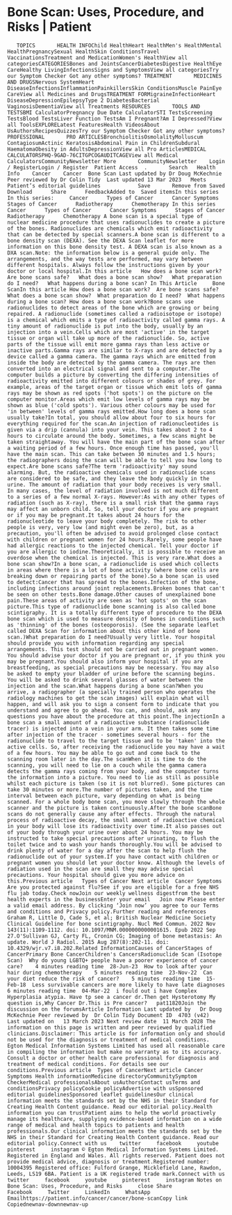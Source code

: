 # Bone Scan: Uses, Procedure, and Risks | Patient

       TOPICS       HEALTH INFOChild HealthHeart HealthMen's HealthMental HealthPregnancySexual HealthSkin ConditionsTravel VaccinationsTreatment and MedicationWomen's HealthView all categoriesCATEGORIESBones and JointsCancerDiabetesDigestive HealthEye CareHealthy LivingInfectionsSigns and SymptomsView all categoriesTry our Symptom Checker Got any other symptoms? TREATMENT       MEDICINES AND DRUGSNervous SystemHeart DiseaseInfectionsInflammationPainkillersSkin ConditionsMuscle PainEye CareView all Medicines and DrugsTREATMENT FORMigraineInfectionHeart DiseaseDepressionEpilepsyType 2 DiabetesBacterial VaginosisDementiaView all Treatments RESOURCES       TOOLS AND TESTSBMI CalculatorPregnancy Due Date CalculatorSTI TestsScreening TestsBlood TestsLiver Function TestsAm I Pregnant?Am I Depressed?View all ToolsEXPLORELatest FeaturesHealth VideosAbout UsAuthorsRecipesQuizzesTry our Symptom Checker Got any other symptoms? PROFESSIONAL       PRO ARTICLESBronchiolitisOsmolalityMolluscum ContagiosumActinic KeratosisAbdominal Pain in ChildrenSubdural HaematomaObesity in AdultsDepressionView all Pro ArticlesMEDICAL CALCULATORSPHQ-9GAD-76CITGPCOGAUDITCAGEView all Medical CalculatorsCommunityNewsletter More       CommunityNewsletter    Login / RegisterLogin / Register  Patient Access  .       Search   Health Info    Cancer    Cancer  Bone Scan Last updated by Dr Doug McKechnie   Peer reviewed by Dr Colin Tidy  Last updated 13 Mar 2023   Meets Patient’s editorial guidelines            Save       Remove from Saved       Download      Share      FeedbackAdded to  Saved itemsIn this series    In this series:     Cancer      Types of Cancer      Cancer Symptoms      Stages of Cancer      Radiotherapy      Chemotherapy In this series     Cancer      Types of Cancer      Cancer Symptoms      Stages of Cancer      Radiotherapy      Chemotherapy A bone scan is a special type of nuclear medicine procedure that uses radionuclides to create a picture of the bones. Radionuclides are chemicals which emit radioactivity that can be detected by special scanners.A bone scan is different to a bone density scan (DEXA). See the DEXA Scan leaflet for more information on this bone density test. A DEXA scan is also known as a DXA scan.Note: the information below is a general guide only. The arrangements, and the way tests are performed, may vary between different hospitals. Always follow the instructions given by your doctor or local hospital.In this article   How does a bone scan work?   Are bone scans safe?   What does a bone scan show?   What preparation do I need?   What happens during a bone scan? In This Article     Bone ScanIn this article How does a bone scan work?  Are bone scans safe?  What does a bone scan show?  What preparation do I need?  What happens during a bone scan? How does a bone scan work?Bone scans use radionuclides to detect areas of the bone which are growing or being repaired. A radionuclide (sometimes called a radioisotope or isotope) is a chemical which emits a type of radioactivity called gamma rays. A tiny amount of radionuclide is put into the body, usually by an injection into a vein.Cells which are most 'active' in the target tissue or organ will take up more of the radionuclide. So, active parts of the tissue will emit more gamma rays than less active or inactive parts.Gamma rays are similar to X-rays and are detected by a device called a gamma camera. The gamma rays which are emitted from inside the body are detected by the gamma camera. The rays are then converted into an electrical signal and sent to a computer.The computer builds a picture by converting the differing intensities of radioactivity emitted into different colours or shades of grey. For example, areas of the target organ or tissue which emit lots of gamma rays may be shown as red spots ('hot spots') on the picture on the computer monitor.Areas which emit low levels of gamma rays may be shown as blue ('cold spots'). Various other colours may be used for 'in between' levels of gamma rays emitted.How long does a bone scan usually take?In total, you should allow about four to six hours for everything required for the scan.An injection of radionucleotides is given via a drip (cannula) into your vein. This takes about 2 to 4 hours to circulate around the body. Sometimes, a few scans might be taken straightaway. You will have the main part of the bone scan after a waiting period of a few hours. Once enough time has passed, you'll have the main scan. This can take between 30 minutes and 1.5 hours; the radiographers doing the scan will be able to tell you how long to expect.Are bone scans safe?The term 'radioactivity' may sound alarming. But, the radioactive chemicals used in radionuclide scans are considered to be safe, and they leave the body quickly in the urine. The amount of radiation that your body receives is very small. In many cases, the level of radiation involved is not much different to a series of a few normal X-rays. However:As with any other types of radiation (such as X-ray), there is a small risk that the gamma rays may affect an unborn child. So, tell your doctor if you are pregnant or if you may be pregnant.It takes about 24 hours for the radionucleotide to leave your body completely. The risk to other people is very, very low (and might even be zero), but, as a precaution, you'll often be advised to avoid prolonged close contact with children or pregnant women for 24 hours.Rarely, some people have had allergic reactions to the injected chemical. Tell your doctor if you are allergic to iodine.Theoretically, it is possible to receive an overdose when the chemical is injected. This is very rare.What does a bone scan show?In a bone scan, a radionuclide is used which collects in areas where there is a lot of bone activity (where bone cells are breaking down or repairing parts of the bone).So a bone scan is used to detect:Cancer that has spread to the bones.Infection of the bone, including infections around joint replacements.Broken bones that can't be seen on other tests.Bone damage.Other causes of unexplained bone pain.These areas of activity are seen as 'hot spots' on the scan picture.This type of radionuclide bone scanning is also called bone scintigraphy. It is a totally different type of procedure to the DEXA bone scan which is used to measure density of bones in conditions such as 'thinning' of the bones (osteoporosis). (See the separate leaflet called DEXA Scan for information about this other kind of bone scan.)What preparation do I need?Usually very little. Your hospital should provide you with information regarding any special arrangements. This test should not be carried out in pregnant women. You should advise your doctor if you are pregnant or, if you think you may be pregnant.You should also inform your hospital if you are breastfeeding, as special precautions may be necessary. You may also be asked to empty your bladder of urine before the scanning begins. You will be asked to drink several glasses of water between the injection and the scan.What happens during a bone scan?When you arrive, a radiographer (a specially trained person who operates the radiology machines to get the scan images) will explain what will happen, and will ask you to sign a consent form to indicate that you understand and agree to go ahead. You can, and should, ask any questions you have about the procedure at this point.The injectionIn a bone scan a small amount of a radioactive substance (radionuclide tracer) is injected into a vein in your arm. It then takes some time after injection of the tracer - sometimes several hours - for the radionuclide to travel to the target tissue and to be 'taken' into the active cells. So, after receiving the radionuclide you may have a wait of a few hours. You may be able to go out and come back to the scanning room later in the day.The scanWhen it is time to do the scanning, you will need to lie on a couch while the gamma camera detects the gamma rays coming from your body, and the computer turns the information into a picture. You need to lie as still as possible whilst each picture is taken (so it is not blurred). Some pictures can take 30 minutes or more.The number of pictures taken, and the time interval between each picture, vary depending on what is being scanned. For a whole body bone scan, you move slowly through the whole scanner and the picture is taken continuously.After the bone scanBone scans do not generally cause any after effects. Through the natural process of radioactive decay, the small amount of radioactive chemical in your body will lose its radioactivity over time.It also passes out of your body through your urine over about 24 hours. You may be instructed to take special precautions after urinating, to flush the toilet twice and to wash your hands thoroughly.You will be advised to drink plenty of water for a day after the scan to help flush the radionuclide out of your system.If you have contact with children or pregnant women you should let your doctor know. Although the levels of radiation used in the scan are small they may advise special precautions. Your hospital should give you more advice on this.Previous article   Types of Cancer Next article  Cancer Symptoms  Are you protected against flu?See if you are eligible for a free NHS flu jab today.Check nowJoin our weekly wellness digestfrom the best health experts in the businessEnter your email   Join now Please enter a valid email address. By clicking ‘Join now’ you agree to our Terms and conditions and Privacy policy.Further reading and references  Graham R, Little D, Cade S, et al; British Nuclear Medicine Society Clinical Guideline for bone scintigraphy. Nucl Med Commun. 2022 Nov 143(11):1109-1112. doi: 10.1097/MNM.0000000000001615. Epub 2022 Sep 27.O'Sullivan GJ, Carty FL, Cronin CG; Imaging of bone metastasis: An update. World J Radiol. 2015 Aug 287(8):202-11. doi: 10.4329/wjr.v7.i8.202.Related InformationCauses of CancerStages of CancerPrimary Bone CancerChildren's CancersRadionuclide Scan (Isotope Scan)  Why do young LGBTQ+ people have a poorer experience of cancer care?    4 minutes reading time  28-Jun-23  How to look after your hair during chemotherapy    5 minutes reading time  23-Nov-22  Can your diet reduce the risk of cancer?    5 minutes reading time  15-Feb-18  Less survivable cancers are more likely to have late diagnoses    6 minutes reading time  04-Mar-22  i fould out i have Complex Hyperplasia atypia. Have tp see a cancer dr.Then get Hysterotomy My question is,Why Cancer Dr.This is Pre cancer?   pat11820Join the discussion on the forumsArticle Information Last updated by   Dr Doug McKechnie Peer reviewed by  Dr Colin Tidy Document ID  4703 (v42)  Last updated on   13 March 2023 Next review date  11 March 2028 The information on this page is written and peer reviewed by qualified clinicians.Disclaimer: This article is for information only and should not be used for the diagnosis or treatment of medical conditions. Egton Medical Information Systems Limited has used all reasonable care in compiling the information but make no warranty as to its accuracy. Consult a doctor or other health care professional for diagnosis and treatment of medical conditions. For details see our conditions.Previous article  Types of CancerNext article Cancer Symptoms Health informationMedicine directoryCommunitySymptom CheckerMedical professionalsAbout usAuthorsContact usTerms and conditionsPrivacy policyCookie policyAdvertise with usSponsored editorial guidelinesSponsored leaflet guidelinesOur clinical information meets the standards set by the NHS in their Standard for Creating Health Content guidance. Read our editorial policy.Health information you can trustPatient aims to help the world proactively manage its healthcare, supplying evidence-based information on a wide range of medical and health topics to patients and health professionals.Our clinical information meets the standards set by the NHS in their Standard for Creating Health Content guidance. Read our editorial policy.Connect with us    twitter     facebook     youtube     pinterest     instagram © Egton Medical Information Systems Limited. Registered in England and Wales. All rights reserved. Patient does not provide medical advice, diagnosis or treatment.Registered number: 10004395 Registered office: Fulford Grange, Micklefield Lane, Rawdon, Leeds, LS19 6BA. Patient is a UK registered trade mark.Connect with us    twitter     facebook     youtube     pinterest     instagram Notes on Bone Scan: Uses, Procedure, and Risks     close Share          Facebook     Twitter     LinkedIn     WhatsApp     Emailhttps://patient.info/cancer/cancer/bone-scanCopy link Copiednewnav-downnewnav-up


